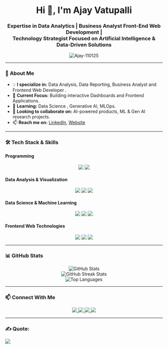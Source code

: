 <h1 align="center">Hi 👋, I'm Ajay Vatupalli</h1>
<h3 align="center">Expertise in Data Analytics | Business Analyst Front-End Web Development | <br>Technology Strategist Focused on Artificial Intelligence & Data-Driven Solutions</h3>

<p align="center">
  <img src="https://komarev.com/ghpvc/?username=Ajay-110125&label=Profile%20Views&color=0e75b6&style=flat" alt="Ajay-110125" />
</p>

---

### 🚀 **About Me**  
- 💡 **I specialize in:** Data Analysis, Data Reporting, Business Analyst and Frontend Web Developer .  
- 🔭 **Current Focus:** Building interactive Dashboards and Frontend Applications.  
- 🌱 **Learning:** Data Science , Generative AI, MLOps.  
- 👯 **Looking to collaborate on:** AI-powered products,  ML & Gen AI research projects.  
- 📫 **Reach me on:** [LinkedIn](https://www.linkedin.com/in/ajayvatupalli),    [Website](https://ajay-110125.github.io/personal_portfolio/)   

---

### 🛠️ **Tech Stack & Skills**   

####  Programming  
<p align="center">
  <img src="https://img.shields.io/badge/Python-4479A1?style=for-the-badge&logo=Python&logoColor=white" />
  <img src="https://img.shields.io/badge/SQL-336791?style=for-the-badge&logo=MySQL&logoColor=white" />
</p>

####  Data Analysis & Visualization 
<p align="center">
  <img src="https://img.shields.io/badge/Excel-4479A1?style=for-the-badge&logo=Excel&logoColor=white" />
  <img src="https://img.shields.io/badge/Microsoft SQL Server-336791?style=for-the-badge&logo=SQL&logoColor=white" />
  <img src="https://img.shields.io/badge/Power%20BI-F2C811?style=for-the-badge&logo=powerbi&logoColor=black" />
</p>

####  Data Science & Machine Learning 
<p align="center">
  <img src="https://img.shields.io/badge/Python-3776AB?style=for-the-badge&logo=python&logoColor=white" />
  <img src="https://img.shields.io/badge/Numpy-FF6F00?style=for-the-badge&logo=Numpy&logoColor=white" />
  <img src="https://img.shields.io/badge/Pandas-EE4C2C?style=for-the-badge&logo=Pandas&logoColor=white" />
</p>

####  Frontend Web Technologies 
<p align="center">
  <img src="https://img.shields.io/badge/Html5-4479A1?style=for-the-badge&logo=Html5&logoColor=white" />
  <img src="https://img.shields.io/badge/CSS3-336791?style=for-the-badge&logo=CSS3&logoColor=white" />
  <img src="https://img.shields.io/badge/JavaScript-336791?style=for-the-badge&logo=JavaScript&logoColor=white" />
</p>

---

### 📊 **GitHub Stats**
<p align="center">
  <img src="https://github-readme-stats.vercel.app/api?username=Ajay-110125&show_icons=true&theme=radical" alt="GitHub Stats" />
  <br />
  <img src="https://github-readme-streak-stats.herokuapp.com/?user=Ajay-110125&theme=radical" alt="GitHub Streak Stats" />
  <br />
  <img src="https://github-readme-stats.vercel.app/api/top-langs/?username=Ajay-110125&layout=compact&theme=radical" alt="Top Languages" />
</p>

---

### 📫 **Connect With Me**
<p align="center">
  <a href="https://www.linkedin.com/in/ajayvatupalli">
    <img src="https://img.shields.io/badge/LinkedIn-0A66C2?style=for-the-badge&logo=Linkedin&logoColor=white" />
  </a>
  <a href="mailto:ajayvatupalli7@gmail.com">
    <img src="https://img.shields.io/badge/Email-D14836?style=for-the-badge&logo=gmail&logoColor=white" />
  </a>
  <a href="https://github.com/Ajay-110125">
    <img src="https://img.shields.io/badge/GitHub-181717?style=for-the-badge&logo=github&logoColor=white" />
  </a>
  <a href="https://ajay-110125.github.io/personal_portfolio/">
    <img src="https://img.shields.io/badge/Portfolio-181717?style=for-the-badge&logo=Link&logoColor=white" />
  </a>
</p>

---
### ✍️ **Quote:**  
![](https://quotes-github-readme.vercel.app/api?type=horizontal&theme=default)  


